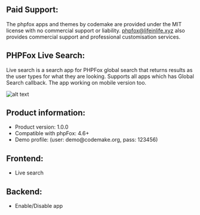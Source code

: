 <h2>Paid Support:</h2>       
<p>The phpfox apps and themes by codemake are provided under the MIT license with no commercial support or liability. 
<a href="mailto:phpfox@lifeinlife.xyz">phpfox@lifeinlife.xyz</a> also provides commercial support and professional customisation services.</p>

<h2>PHPFox Live Search:</h2>

Live search is a search app for PHPFox global search that returns results as the user types for what they are looking. Supports all apps which has Global Search callback. The app working on mobile version too.

![alt text](https://d2h79mkp7etn4r.cloudfront.net/screenshots/2017/03/a45c041a1a4e074771ce486dd4ad6d97.png)

<h2>Product information:</h2>
<ul>
 	<li>Product version: 1.0.0</li>
 	<li>Compatible with phpFox: 4.6+</li>
 	<li>Demo profile: (user: demo@codemake.org, pass: 123456)</li>
</ul>
<h2>Frontend:</h2>
<ul>
 	<li>Live search</li>
</ul>
<h2>Backend:</h2>
<ul>
 	<li>Enable/Disable app</li>
</ul>
